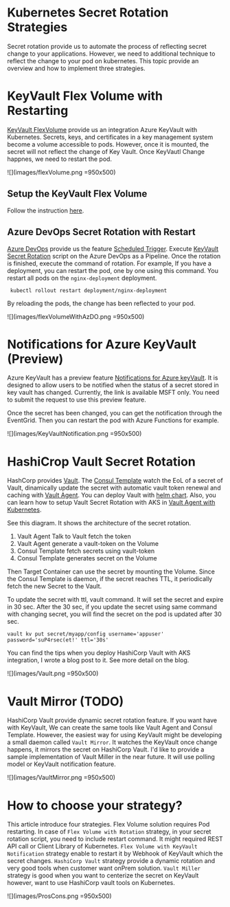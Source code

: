 # Kubernetes Secret Rotation Strategies

Secret rotation provide us to automate the process of reflecting secret change to your applications. However, we need to additional technique to 
reflect the change to your pod on kubernetes. 
This topic provide an overview and how to implement three strategies. 

# KeyVault Flex Volume with Restarting 

[KeyVault FlexVolume](https://github.com/Azure/kubernetes-keyvault-flexvol) provide us an integration Azure KeyVault with Kubernetes. Secrets, keys, and certificates in a key management system become a volume accessible to pods. 
However, once it is mounted, the secret will not reflect the change of Key Vault. Once KeyVautl Change happnes, we need to restart the pod. 

![](images/flexVolume.png =950x500)

## Setup the KeyVault Flex Volume

Follow the instruction [here](https://github.com/Azure/kubernetes-keyvault-flexvol). 

## Azure DevOps Secret Rotation with Restart

[Azure DevOps](https://azure.microsoft.com/en-us/services/devops/) provide us the feature [Scheduled Trigger](https://docs.microsoft.com/en-us/azure/devops/pipelines/build/triggers?view=azure-devops&tabs=yaml#scheduled-triggers).
Execute [KeyVault Secret Rotation](KV_secret_rotation.md) script on the Azure DevOps as a Pipeline. Once the rotation is finished, execute the command of rotation. 
For example, If you have a deployment, you can restart the pod, one by one using this command. You restart all pods on the `nginx-deployment` deployment. 

```
 kubectl rollout restart deployment/nginx-deployment
```

By reloading the pods, the change has been reflected to your pod. 

![](images/flexVolumeWithAzDO.png =950x500)

# Notifications for Azure KeyVault (Preview)

Azure KeyVault has a preview feature [Notifications for Azure keyVault](https://keyvaultdocs.azurewebsites.net/KeyVault/Notifications/OnBoarding.html). It is designed to allow users to be notified when the status of a secret stored in key vault has changed.
Currently, the link is available MSFT only. You need to submit the request to use this preview feature. 

Once the secret has been changed, you can get the notification through the EventGrid. Then you can restart the pod with Azure Functions for example. 

![](images/KeyVaultNotification.png =950x500)

# HashiCrop Vault Secret Rotation

HashCorp provides [Vault](https://www.vaultproject.io). The [Consul Template](https://learn.hashicorp.com/consul/developer-configuration/consul-template) watch the EoL of a secret of Vault, 
dinamically update the secret with automatic vault token renewal and caching with [Vault Agent](https://www.vaultproject.io/docs/agent/). You can deploy Vault with [helm chart](https://www.hashicorp.com/blog/announcing-the-vault-helm-chart).  Also, you can learn how to setup Vault Secret Rotation with 
AKS in [Vault Agent with Kubernetes](https://learn.hashicorp.com/vault/identity-access-management/vault-agent-k8s#azure-kubernetes-service-cluster).

See this diagram. It shows the architecture of the secret rotation. 

1. Vault Agent Talk to Vault fetch the token
2. Vault Agent generate a vault-token on the Volume
3. Consul Template fetch secrets using vault-token
4. Consul Template generates secret on the Volume

Then Target Container can use the secret by mounting the Volume. Since the Consul Template is daemon, if the secret reaches TTL, it periodically fetch 
the new Secret to the Vault. 


To update the secret with ttl, vault command. It will set the secret and expire in 30 sec. After the 30 sec, if you update the secret using same command with changing secret, 
you will find the secret on the pod is updated after 30 sec.

```
vault kv put secret/myapp/config username='appuser' password='suP4rsec(et!' ttl='30s'
```

You can find the tips when you deploy HashiCorp Vault with AKS integration, I wrote a blog post to it. 
See more detail on the blog. 

![](images/Vault.png =950x500)

# Vault Mirror (TODO)

HashiCorp Vault provide dynamic secret rotation feature. If you want have with KeyVault, We can create the same tools like Vault Agent and Consul Template. 
However, the easiest way for using KeyVault might be developing a small daemon called `Vault Mirror`. It watches the KeyVault once change happens, it mirrors the secret on HashiCorp Vault. 
I'd like to provide a sample implementation of Vault Miller in the near future. It will use polling model or KeyVault notification feature. 

![](images/VaultMirror.png =950x500)

# How to choose your strategy?

This article introduce four strategies. Flex Volume solution requires Pod restarting. In case of `Flex Volume with Rotation` strategy, in your secret rotation script, 
you need to include restart command. It might required REST API call or Client Library of Kubernetes. `Flex Volume with KeyVault Notification` strategy enable to restart it by Webhook of KeyVault which the secret changes.
`HashiCorp Vault` strategy provide a dynamic rotation and very good tools when customer want onPrem solution. `Vault Miller` strategy is good when you want to centerize the secret on KeyVault however, 
want to use HashiCorp vault tools on Kubernetes. 

![](images/ProsCons.png =950x500)



